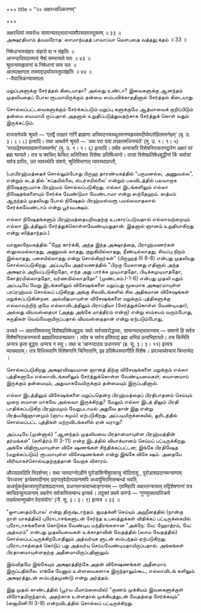 +++
title = "२० अक्षरध्यधिकरणम्"

+++

अक्षरधियां त्ववरोधः सामान्यतद्भावाभ्यामौपसदवत्तदुक्तम् ॥ ३३ ॥  
அக்ஷரதியாம் த்வவரோத: ஸாமாந்யதத் பாவாப்யா மௌபஸத வத்தது;க்தம் ॥ 33 ॥

निषेधानामसंहारः संहारो वा न संहृतिः ॥  
आनन्दादिवदात्मत्वं नैषां सम्भाव्यते यतः ॥ ४३ ॥  
श्रुतानामाहृतानां च निषेधानां समा यतः ॥  
आत्मलक्षणता तस्माद्दार्ढ्यायास्तूपसंहृतिः ॥ ४४ ॥  
--वैयासिकन्यायमाला

மறுப்புகளுக்கு சேர்த்தல் கிடையாதா? அல்லது உண்டா? இவைகளுக்கு ஆனந்தம்
முதலியதைப் போல ரூபமாயிருக்கும் தன்மை ஸம்பவிக்காததினால் சேர்த்தல்
கிடையாது.

சொல்லப்பட்டவைகளுக்கும் சேர்க்கப்படும் மறுப்பு களுக்குமே ஆத்மாவைக்
குறிப்பிடும் தன்மை ஸமமாயி ருப்பதால் அதனால் உறுதிப்படுத்துவதற்காக
சேர்த்துக் கொள் வதும் இருக்கட்டும்.

वाजसनेयके श्रूयते — ‘एतद्वै तदक्षरं गार्गि ब्राह्मणा
अभिवदन्त्यस्थूलमनण्वह्रस्वमदीर्घमलोहितमस्नेहम्’ (बृ. उ. ३। ८। ८)
इत्यादि। तथा आथर्वणे श्रूयते — ‘अथ परा यया तदक्षरमधिगम्यते’ (मु. उ. १।
१। ५) ‘यत्तदद्रेश्यमग्राह्यमगोत्रमवर्णम्’ (मु. उ. १। १। ६) इत्यादि।
तथैव अन्यत्रापि विशेषनिराकरणद्वारेण अक्षरं परं ब्रह्म श्राव्यते। तत्र च
क्वचित् केचित् अतिरिक्ता विशेषाः प्रतिषिध्यन्ते। तासां
विशेषप्रतिषेधबुद्धीनां किं सर्वासां सर्वत्र प्राप्तिः, उत व्यवस्थेति
संशये, श्रुतिविभागात् व्यवस्थाप्राप्तौ,

(பரபிரஹ்மத்தைச் சொல்லும்போது பிருஹ தாரண்யகத்தில் “பருமனல்ல, அணுவல்ல”,
என்றும் கடத் தில் ‘சப்தமில்லை, ஸ்பர்சமில்லை' என்றும் பலவிடத்தில் பலவாறாக
நிஷேதரூபமாக பிரஹ்மம் சொல்லப்படுகிறது. எல்லா இடங்களிலும் எல்லா
நிஷேதங்களையும் சேர்க்க வேண்டுமா வேண்டாமா என்று ஸந்தேஹம். ஸத்யம் ஆநந்தம்
முதலியது போல் நிஷேதம் பிரஹ்மஸ்வரூ பமல்லவாதலால் சேர்க்கவேண்டாம் என்று
பூர்வபக்ஷம்.

எல்லா நிஷேதங்களும் பிரஹ்மத்தையறிவதற்கு உபகாரப்படுவதால் எல்லாவற்றையும்
எல்லா இடத்திலும் சேர்த்துக்கொள்ளவேண்டியதுதான். இதனால் ஞானம் உறுதியாகிறது
என்று ஸித்தாந்தம்.)

வாஜஸநேயகத்தில் "ஹே கார்க்கி, அந்த இந்த அக்ஷரத்தை, பிராஹ்மணர்கள்
ஸ்தூலமல்லாதது, அணுவல் லாதது, குறுகியில்லாதது, நீண்டில்லாதது, சிவப்பு
நிறம் இல்லாதது, பசையில்லாதது என்று சொல்கிறார்கள்" (பிருஹத் III 8-8)
என்பது முதலியது சொல்லப்படுகிறது. அப்படியே அதர்வணத்தில் "பிறகு மேலானது
எதினால் அந்த அக்ஷரம் அறியப்படுகிறதோ, எந்த அது பார்க்க முடியாததோ,
பிடிக்கமுடியாததோ, கோத்ரமில்லாததோ, வர்ணமில்லாததோ" (முண்டகம்.I-1-6) என்பது
முதலி யதும் அப்படியே வேறு இடங்களிலும் விசேஷங்களை மறுப்பது மூலமாக
அக்ஷரமாயுள்ள பரப்ரஹ்மம் சொல்லப் படுகிறது அங்கு சிலவிடங்களில் சில அதிகமான
விசேஷங்கள் மறுக்கப்படுகின்றன. அவ்விதமாயுள்ள விசேஷங்களை மறுக்கும்
புத்திகளுக்கு எல்லாவற்றிற் குமே எல்லாவிடத்திலும் பிராப்தியா
(சேர்த்துக்கொள்ள வேண்டியதா), அல்லது வியவஸ்தையா (அதது அங்கே மாத்திரம்
என்றா) என்று ஸம்சயம் வரும்போது, சுருதிகள் வெவ்வேறாயிருப்பதால்
வியவஸ்தைதான் என்று ஏற்படும்போது,

उच्यते — अक्षरविषयास्तु विशेषप्रतिषेधबुद्धयः सर्वाः सर्वत्रावरोद्धव्याः,
सामान्यतद्भावाभ्याम् — समानो हि सर्वत्र विशेषनिराकरणरूपो
ब्रह्मप्रतिपादनप्रकारः। तदेव च सर्वत्र प्रतिपाद्यं ब्रह्म अभिन्नं
प्रत्यभिज्ञायते। तत्र किमिति अन्यत्र कृता बुद्धयः अन्यत्र न स्युः। तथा
च ‘आनन्दादयः प्रधानस्य’ (ब्र. सू. ३। ३। ११) इत्यत्र व्याख्यातम्। तत्र
विधिरूपाणि विशेषणानि चिन्तितानि, इह प्रतिषेधरूपाणीति विशेषः।
प्रपञ्चार्थश्चायं चिन्ताभेदः ।

சொல்லப்படுகிறது அக்ஷரவிஷயமான ஞானத் திற்கு விசேஷங்களை மறுக்கும் எல்லா
புத்திகளுமே எல்லாவிடங்களிலும் சேர்த்துக்கொள்ள வேண்டியவைகள்; ஸமானமாய்
இருக்கும் தன்மையும், அதுவாகவேயிருக்கும் தன்மையும் இருப்பதினால்.

எல்லா இடத்திலும் விசேஷங்களை மறுப்பதென்ற பிரஹ்மத்தைப் பிரதிபாதனம்
செய்யும் முறை ஸமான மாகவே அல்லவா இருக்கிறது? மேலும் எல்லா இடத் திலும்
பிரதி பாதிக்கப்படுகிற பிரஹ்மமும் வேறுபடாமல் அதுவே தான் இது என்று
பிரத்யபிஜ்ஞானமும் (ஞாப கமும்) ஏற்படுகிறது. அப்படியிருக்கையில்,
ஓரிடத்தில் சொல்லப்பட்ட புத்திகள் மற்றவிடங்களில் ஏன் வராது?

அப்படியே (முன்னால்) “ஆனந்தம் முதலியவை பிரதானமாயுள்ள பிரஹ்மத்தின்
தர்மங்கள்" (ஸூத்ரம் III 3-11) என்ற இடத்தில் வியாக்யானம் செய்யப்
பட்டிருக்கிறது. அங்கே விதிரூபமாயுள்ள விசே ஷணங்கள் சிந்திக்கப்பட்டன;
இங்கே பிரதிஷேத (மறுக்கப்படும்) ரூபமாயுள்ள விசேஷணங்கள் என்று இங்கே விசே
ஷம். அதையே விரிவாகச்சொல்வதற்குத்தான் வேறாக விசாரம்.

औपसदवदिति निदर्शनम्। यथा जामदग्न्येऽहीने पुरोडाशिनीषूपसत्सु चोदितासु ,
पुरोडाशप्रदानमन्त्राणाम् ‘वेरध्वरम्’ इत्येवमादीनाम्
उद्गातृवेदोत्पन्नानामपि अध्वर्युभिरभिसम्बन्धो भवति,
अध्वर्युकर्तृकत्वात्पुरोडाशप्रदानस्य, प्रधानतन्त्रत्वाच्चाङ्गानाम् —
एवमिहापि अक्षरतन्त्रत्वात् तद्विशेषणानां यत्र क्वचिदप्युत्पन्नानाम्
अक्षरेण सर्वत्राभिसम्बन्ध इत्यर्थः। तदुक्तं प्रथमे काण्डे —
‘गुणमुख्यव्यतिक्रमे तदर्थत्वान्मुख्येन वेदसंयोगः’ (जै. सू. ३। ३। ९)
इत्यत्र ॥ ३३ ॥

"ஔபஸதம்போல' என்று திருஷ்டாந்தம். ஜமதக்னி செய்யும் அஹீனத்தில் (நான்கு
நாள் யாகத்தில்) புரோடாசங்களுடன் சேர்ந்த உபஸத்துக்கள் விதிக்கப்
பட்டிருக்கையில் புரோடாசங்களைக் கொடுக்க வேண்டிய மந்திரங்களான “அக்நே: வே:
ஹோத்ரம், வே: அத்வரம்" என்பது முதலியவைகள் உக்காதாவின் வேதத்தில் (ஸாம
வேதத்தில்) சொல்லப்பட்டிருக்கிறபோதிலும் அத்வர்யுக ளுடன் ஸம்பந்தம்
ஏற்படுகிறது. புரோடாசத்தைக் கொடுப் பது அத்வர்யு
செய்யவேண்டியதாயிருப்பதால். அங்கங்கள் பிரதானமாயுள்ளதற்கு
அதீனமாயிருப்பதினாலும்.

இவ்விதமே இங்கேயும் அக்ஷரத்திற்கே அதன் விசேஷணங்கள் அதீனமாய் இருப்பதில்லை.
எங்கே யேனும் உள்ளவைகளாக இருந்தாலும்கூட, எல்லாவிடங் களிலும் அக்ஷரத்துடன்
ஸம்பந்தமுண்டு என்று அர்த்தம்.

இது முதல் காண்டத்தில் (பூர்வ மீமாம்ஸையில்) “குணம் முக்கியம் இவகைளுக்குள்
விரோதமிருந்தால், அதற்காக உள்ளதால் முக்கியத்துடன் வேதத்தை சேர்க்கவும்”
(ஜைமினி III 3-8) என்றவிடத்தில் சொல்லப் பட்டிருக்கிறது.

